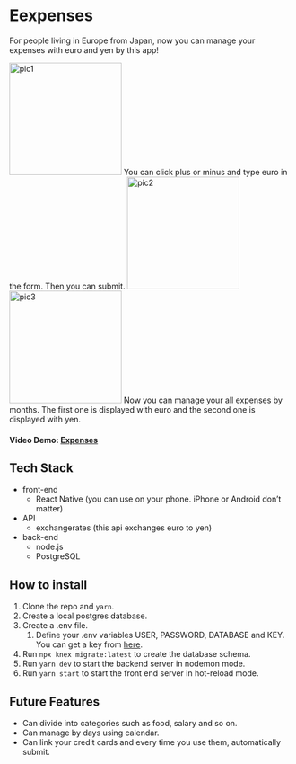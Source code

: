 # Eexpenses
For people living in Europe from Japan, now you can manage your expenses with euro and yen by this app! 

<img width="200" alt="pic1" src="https://i.ibb.co/hMG3Q76/Simulator-Screen-Shot-i-Phone-12-Pro-Max-2021-08-29-at-14-19-13.png">
You can click plus or minus and type euro in the form. 
Then you can submit. 

<img width="200" alt="pic2" src="https://i.ibb.co/n1Bmy4L/Simulator-Screen-Shot-i-Phone-12-Pro-Max-2021-08-29-at-14-19-01.png">
<img width="200" alt="pic3" src="https://i.ibb.co/1MTBC0Q/Simulator-Screen-Shot-i-Phone-12-Pro-Max-2021-08-29-at-14-19-05.png">
Now you can manage your all expenses by months. 
The first one is displayed with euro and the second one is displayed with yen. 

#### Video Demo:  [Expenses](https://youtu.be/lwZK5mSmhm0)

## Tech Stack
* front-end
  * React Native (you can use on your phone. iPhone or Android don’t matter)
* API
  * exchangerates (this api exchanges euro to yen)
* back-end
  * node.js
  * PostgreSQL

## How to install
1. Clone the repo and `yarn`.
1. Create a local postgres database.
1. Create a .env file.
   1. Define your .env variables USER, PASSWORD, DATABASE and KEY. You can get a key from [here](https://exchangeratesapi.io/). 
1. Run `npx knex migrate:latest` to create the database schema. 
1. Run `yarn dev` to start the backend server in nodemon mode. 
1. Run `yarn start` to start the front end server in hot-reload mode.

## Future Features
   * Can divide into categories such as food, salary and so on. 
   * Can manage by days using calendar. 
   * Can link your credit cards and every time you use them, automatically submit. 

